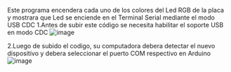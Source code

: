 Este programa encendera cada uno de los colores del Led RGB de la placa y mostrara que Led se enciende en el Terminal Serial mediante el modo USB CDC
1.Antes de subir este código se necesita habilitar el soporte USB en modo CDC
![image](https://user-images.githubusercontent.com/68084473/145756553-a3b6e5f9-a9a3-43f7-b548-c0c0b3896753.png)

2.Luego de subido el codigo, su computadora debera detectar el nuevo dispositivo y debera seleccionar el puerto COM respectivo en Arduino
![image](https://user-images.githubusercontent.com/68084473/145758467-f60b6855-be8c-4d56-9938-a69a8953829b.png)
